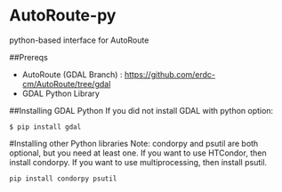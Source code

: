 # AutoRoute-py
python-based interface for AutoRoute

##Prereqs
- AutoRoute (GDAL Branch) : https://github.com/erdc-cm/AutoRoute/tree/gdal
- GDAL Python Library

##Installing GDAL Python
If you did not install GDAL with python option:
```
$ pip install gdal
```
#Installing other Python libraries
Note: condorpy and psutil are both optional, but you need at least one.
If you want to use HTCondor, then install condorpy.
If you want to use multiprocessing, then install psutil.

```
pip install condorpy psutil
```
